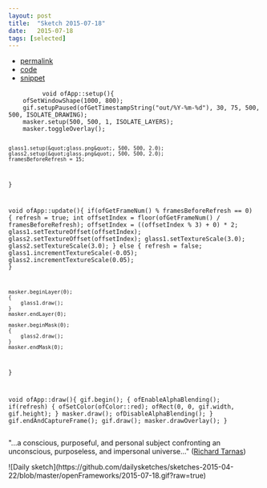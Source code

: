 ```yaml
---
layout: post
title:  "Sketch 2015-07-18"
date:   2015-07-18
tags: [selected]
---
```

<div class="code">
    <ul>
		<li><a href="{% post_url 2015-07-18-sketch %}">permalink</a></li>
		<li><a href="https://github.com/dailysketches/dailySketches/tree/master/sketches/2015-07-18">code</a></li>
		<li><a href="#" class="snippet-button">snippet</a></li>
	</ul>
    <pre class="snippet">
        <code class="cpp">void ofApp::setup(){
    ofSetWindowShape(1000, 800);
    gif.setupPaused(ofGetTimestampString(&quot;out/%Y-%m-%d&quot;), 30, 75, 500, 500, ISOLATE_DRAWING);
    masker.setup(500, 500, 1, ISOLATE_LAYERS);
    masker.toggleOverlay();

    glass1.setup(&quot;glass.png&quot;, 500, 500, 2.0);
    glass2.setup(&quot;glass.png&quot;, 500, 500, 2.0);
    framesBeforeRefresh = 15;
}

void ofApp::update(){
    if(ofGetFrameNum() % framesBeforeRefresh == 0) {
        refresh = true;
        int offsetIndex = floor(ofGetFrameNum() / framesBeforeRefresh);
        offsetIndex = ((offsetIndex % 3) + 0) * 2;
        glass1.setTextureOffset(offsetIndex);
        glass2.setTextureOffset(offsetIndex);
        glass1.setTextureScale(3.0);
        glass2.setTextureScale(3.0);
    } else {
        refresh = false;
        glass1.incrementTextureScale(-0.05);
        glass2.incrementTextureScale(0.05);
    }
    
    masker.beginLayer(0);
    {
        glass1.draw();
    }
    masker.endLayer(0);
    
    masker.beginMask(0);
    {
        glass2.draw();
    }
    masker.endMask(0);
}

void ofApp::draw(){
    gif.begin();
    {
        ofEnableAlphaBlending();
        if(refresh) {
            ofSetColor(ofColor::red);
            ofRect(0, 0, gif.width, gif.height);
        }
        masker.draw();
        ofDisableAlphaBlending();
    }
    gif.endAndCaptureFrame();
    gif.draw();
    masker.drawOverlay();
}</code>
    </pre>
</div>
<p class="description">&quot;...a conscious, purposeful, and personal subject confronting an unconscious, purposeless, and impersonal universe...&quot; (<a href="http://www.gaiamind.com/Tarnas.html">Richard Tarnas</a>)</p>
![Daily sketch](https://github.com/dailysketches/sketches-2015-04-22/blob/master/openFrameworks/2015-07-18.gif?raw=true)
